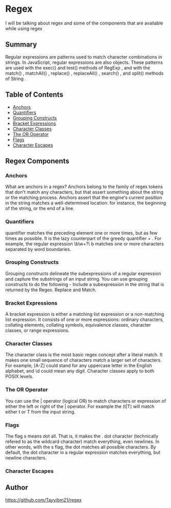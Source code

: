 # Regex
I will be talking about regex and some of the components that are available while using regex

## Summary
Regular expressions are patterns used to match character combinations in strings. In JavaScript, regular expressions are also objects. These patterns are used with the exec() and test() methods of RegExp , and with the match() , matchAll() , replace() , replaceAll() , search() , and split() methods of String .

## Table of Contents

- [Anchors](#anchors)
- [Quantifiers](#quantifiers)
- [Grouping Constructs](#grouping-constructs)
- [Bracket Expressions](#bracket-expressions)
- [Character Classes](#character-classes)
- [The OR Operator](#the-or-operator)
- [Flags](#flags)
- [Character Escapes](#character-escapes)

## Regex Components

### Anchors
What are anchors in a regex?
Anchors belong to the family of regex tokens that don't match any characters, but that assert something about the string or the matching process. Anchors assert that the engine's current position in the string matches a well-determined location: for instance, the beginning of the string, or the end of a line.
### Quantifiers
quantifier matches the preceding element one or more times, but as few times as possible. It is the lazy counterpart of the greedy quantifier + . For example, the regular expression \b\w+?\ b matches one or more characters separated by word boundaries.
### Grouping Constructs
Grouping constructs delineate the subexpressions of a regular expression and capture the substrings of an input string. You can use grouping constructs to do the following -  Include a subexpression in the string that is returned by the Regex. Replace and Match.
### Bracket Expressions
A bracket expression is either a matching list expression or a non-matching list expression. It consists of one or more expressions: ordinary characters, collating elements, collating symbols, equivalence classes, character classes, or range expressions.
### Character Classes
The character class is the most basic regex concept after a literal match. It makes one small sequence of characters match a larger set of characters. For example, [A-Z] could stand for any uppercase letter in the English alphabet, and \d could mean any digit. Character classes apply to both POSIX levels.
### The OR Operator
You can use the | operator (logical OR) to match characters or expression of either the left or right of the | operator. For example the (t|T) will match either t or T from the input string.
### Flags
The flag s means dot all. That is, it makes the . dot character (technically refered to as the wildcard character) match everything, even newlines. In other words, with the s flag, the dot matches all possible characters. By default, the dot character in a regular expression matches everything, but newline characters.
### Character Escapes

## Author
https://github.com/Tayyibm21/regex
